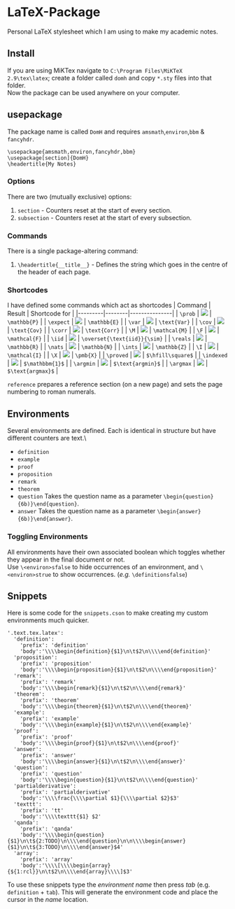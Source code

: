 # LaTeX-Package
Personal LaTeX stylesheet which I am using to make my academic notes.

## Install
If you are using MiKTex navigate to `C:\Program Files\MiKTeX 2.9\tex\latex`; create a folder called `domh` and copy `*.sty` files into that folder.\
Now the package can be used anywhere on your computer.

## usepackage
The package name is called `DomH` and requires `amsmath`,`environ`,`bbm` & `fancyhdr`.
```
\usepackage{amsmath,environ,fancyhdr,bbm}
\usepackage[section]{DomH}
\headertitle{My Notes}
```
### Options
There are two (mutually exclusive) options:
1. `section` - Counters reset at the start of every section.
2. `subsection` - Counters reset at the start of every subsection.

### Commands
There is a single package-altering command:
1. `\headertitle{__title__}` - Defines the string which goes in the centre of the header of each page.

### Shortcodes
I have defined some commands which act as shortcodes
| Command | Result | Shortcode for |
|---------|--------|---------------|
| `\prob` | <img src="https://latex.codecogs.com/gif.latex?\mathbb{P}" />  | `\mathbb{P}` |
| `\expect` | <img src="https://latex.codecogs.com/gif.latex?\mathbb{E}" />  | `\mathbb{E}` |
| `\var` | <img src="https://latex.codecogs.com/gif.latex?\text{Var}" />  | `\text{Var}` |
| `\cov` | <img src="https://latex.codecogs.com/gif.latex?\text{Cov}" />  | `\text{Cov}` |
| `\corr` | <img src="https://latex.codecogs.com/gif.latex?\text{Corr}" /> | `\text{Corr}` |
| `\M` | <img src="https://latex.codecogs.com/gif.latex?\mathcal{M}" />  | `\mathcal{M}` |
| `\F` | <img src="https://latex.codecogs.com/gif.latex?\mathcal{F}" />  | `\mathcal{F}` |
| `\iid` | <img src="https://latex.codecogs.com/gif.latex?\overset{\text{iid}}{\sim}" />  | `\overset{\text{iid}}{\sim}` |
| `\reals` | <img src="https://latex.codecogs.com/gif.latex?\mathbb{R}" />  | `\mathbb{R}` |
| `\nats` | <img src="https://latex.codecogs.com/gif.latex?\mathbb{N}" />  | `\mathbb{N}` |
| `\ints` | <img src="https://latex.codecogs.com/gif.latex?\mathbb{Z}" />  | `\mathbb{Z}` |
| `\I` | <img src="https://latex.codecogs.com/gif.latex?\mathcal{I}" />  | `\mathcal{I}` |
| `\X` | <img src="https://latex.codecogs.com/gif.latex?\pmb{X}" />  | `\pmb{X}` |
| `\proved` | <img src="https://latex.codecogs.com/gif.latex?\square" />  | `$\hfill\square$` |
| `\indexed` | <img src="https://latex.codecogs.com/gif.latex?\mathbbm{1}" />  | `$\mathbbm{1}$` |
| `\argmin` | <img src="https://latex.codecogs.com/gif.latex?\text{argmin}" />  | `$\text{argmin}$` |
| `\argmax` | <img src="https://latex.codecogs.com/gif.latex?\text{argmax}" />  | `$\text{argmax}$` |

`reference` prepares a reference section (on a new page) and sets the page numbering to roman numerals.

## Environments
Several environments are defined. Each is identical in structure but have different counters are text.\
- `definition`
- `example`
- `proof`
- `proposition`
- `remark`
- `theorem`
- `question` Takes the question name as a parameter `\begin{question}{6b)}\end{question}`.
- `answer` Takes the question name as a parameter `\begin{answer}{6b)}\end{answer}`.

### Toggling Environments
All environments have their own associated boolean which toggles whether they appear in the final document or not.\
Use `\<environ>sfalse` to hide occurrences of an environment, and `\<environ>strue` to show occurrences. (*e.g.* `\definitionsfalse`)


## Snippets
Here is some code for the `snippets.cson` to make creating my custom environments much quicker.
```
'.text.tex.latex':
  'definition':
    'prefix': 'definition'
    'body':'\\\\begin{definition}{$1}\n\t$2\n\\\\end{definition}'
  'proposition':
    'prefix': 'proposition'
    'body':'\\\\begin{proposition}{$1}\n\t$2\n\\\\end{proposition}'
  'remark':
    'prefix': 'remark'
    'body':'\\\\begin{remark}{$1}\n\t$2\n\\\\end{remark}'
  'theorem':
    'prefix': 'theorem'
    'body':'\\\\begin{theorem}{$1}\n\t$2\n\\\\end{theorem}'
  'example':
    'prefix': 'example'
    'body':'\\\\begin{example}{$1}\n\t$2\n\\\\end{example}'
  'proof':
    'prefix': 'proof'
    'body':'\\\\begin{proof}{$1}\n\t$2\n\\\\end{proof}'
  'answer':
    'prefix': 'answer'
    'body':'\\\\begin{answer}{$1}\n\t$2\n\\\\end{answer}'
  'question':
    'prefix': 'question'
    'body':'\\\\begin{question}{$1}\n\t$2\n\\\\end{question}'
  'partialderivative':
    'prefix': 'partialderivative'
    'body':'\\\\frac{\\\\partial $1}{\\\\partial $2}$3'
  'texttt':
    'prefix': 'tt'
    'body':'\\\\texttt{$1} $2'
  'qanda':
    'prefix': 'qanda'
    'body':'\\\\begin{question}{$1}\n\t${2:TODO}\n\\\\end{question}\n\n\\\\begin{answer}{$1}\n\t${3:TODO}\n\\\\end{answer}$4'
  'array':
    'prefix': 'array'
    'body':'\\\\[\\\\begin{array}{${1:rcl}}\n\t$2\n\\\\end{array}\\\\]$3'
```
To use these snippets type the *environment name* then press *tab* (e.g. `definition` + `tab`). This will generate the environment code and place the cursor in the *name* location.
